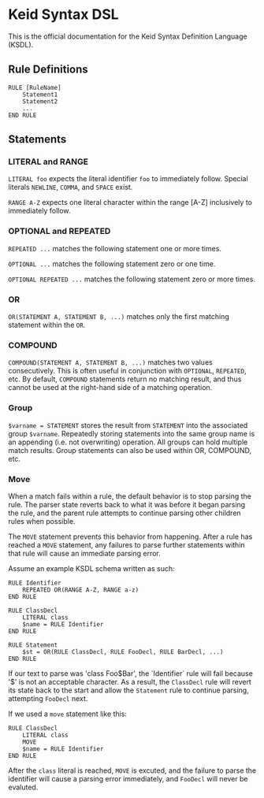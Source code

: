 # Keid Syntax DSL

This is the official documentation for the Keid Syntax Definition Language (KSDL).

## Rule Definitions

```ksdl
RULE [RuleName]
    Statement1
    Statement2
    ...
END RULE
```

## Statements

### LITERAL and RANGE

`LITERAL foo` expects the literal identifier `foo` to immediately follow. Special literals `NEWLINE`, `COMMA`, and `SPACE` exist.

`RANGE A-Z` expects one literal character within the range [A-Z] inclusively to immediately follow.

### OPTIONAL and REPEATED

`REPEATED ...` matches the following statement one or more times.

`OPTIONAL ...` matches the following statement zero or one time.

`OPTIONAL REPEATED ...` matches the following statement zero or more times.

### OR

`OR(STATEMENT A, STATEMENT B, ...)` matches only the first matching statement within the `OR`.

### COMPOUND

`COMPOUND(STATEMENT A, STATEMENT B, ...)` matches two values consecutively. This is often useful in conjunction with `OPTIONAL`, `REPEATED`, etc. By default, `COMPOUND` statements return no matching result, and thus cannot be used at the right-hand side of a matching operation.

### Group

`$varname = STATEMENT` stores the result from `STATEMENT` into the associated group `$varname`. Repeatedly storing statements into the same group name is an appending (i.e. not overwriting) operation. All groups can hold multiple match results. Group statements can also be used within OR, COMPOUND, etc.

### Move

When a match fails within a rule, the default behavior is to stop parsing the rule. The parser state reverts back to what it was before it began parsing the rule, and the parent rule attempts to continue parsing other children rules when possible.

The `MOVE` statement prevents this behavior from happening. After a rule has reached a `MOVE` statement, any failures to parse further statements within that rule will cause an immediate parsing error.

Assume an example KSDL schema written as such:

```ksdl
RULE Identifier
    REPEATED OR(RANGE A-Z, RANGE a-z)
END RULE

RULE ClassDecl
    LITERAL class
    $name = RULE Identifier
END RULE

RULE Statement
    $st = OR(RULE ClassDecl, RULE FooDecl, RULE BarDecl, ...)
END RULE
```

If our text to parse was 'class Foo$Bar', the `Identifier` rule will fail because '$' is not an acceptable character. As a result, the `ClassDecl` rule will revert its state back to the start and allow the `Statement` rule to continue parsing, attempting `FooDecl` next.

If we used a `move` statement like this:

```ksdl
RULE ClassDecl
    LITERAL class
    MOVE
    $name = RULE Identifier
END RULE
```

After the `class` literal is reached, `MOVE` is excuted, and the failure to parse the identifier will cause a parsing error immediately, and `FooDecl` will never be evaluted.
